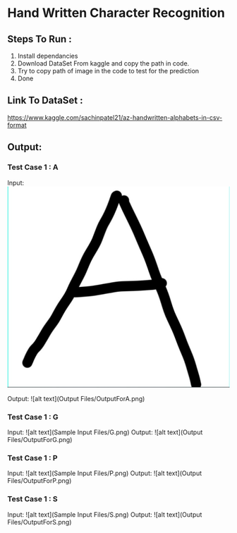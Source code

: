 # Hand Written Character Recognition
## Steps To Run :
1. Install dependancies 
2. Download DataSet From kaggle and copy the path in code.
3. Try to copy path of image in the code to test for the prediction
4. Done
## Link To DataSet :

https://www.kaggle.com/sachinpatel21/az-handwritten-alphabets-in-csv-format 

## Output:

### Test Case 1 : A

Input: 
![alt text](https://github.com/garvitchaudhary9/HandwrittenCharacterRecognition/blob/master/Sample%20Input%20Files/A.png)

Output: 
![alt text](Output Files/OutputForA.png)

### Test Case 1 : G

Input: 
![alt text](Sample Input Files/G.png)
Output: 
![alt text](Output Files/OutputForG.png)

### Test Case 1 : P

Input: 
![alt text](Sample Input Files/P.png)
Output: 
![alt text](Output Files/OutputForP.png)

### Test Case 1 : S

Input: 
![alt text](Sample Input Files/S.png)
Output: 
![alt text](Output Files/OutputForS.png)
